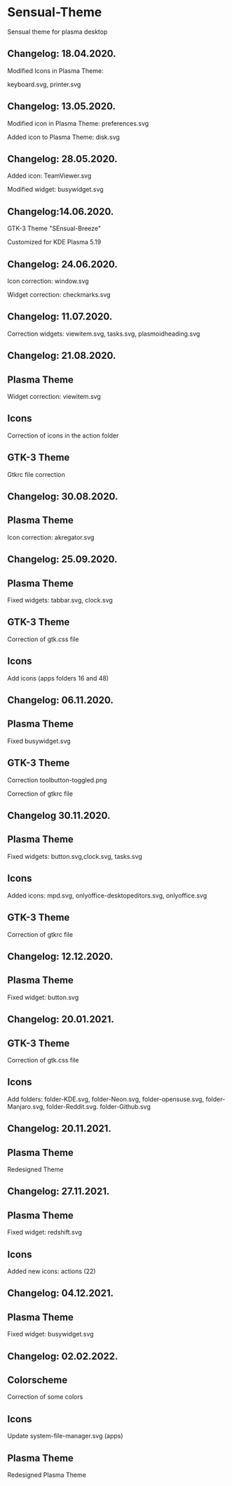 # Sensual-Theme
Sensual theme for  plasma desktop 

Changelog: 18.04.2020.
----------------------

Modified Icons in Plasma Theme:

keyboard.svg, printer.svg

Changelog: 13.05.2020.
----------------------

Modified icon in Plasma Theme: preferences.svg

Added icon to Plasma Theme: disk.svg

Changelog: 28.05.2020.
----------------------

Added icon: TeamViewer.svg

Modified widget: busywidget.svg

Changelog:14.06.2020.
--------------------
GTK-3 Theme "SEnsual-Breeze"

Customized for KDE Plasma 5.19

Changelog: 24.06.2020.
---------------------

Icon correction: window.svg

Widget correction: checkmarks.svg

Changelog: 11.07.2020.
---------------------

Correction widgets: viewitem.svg, tasks.svg, plasmoidheading.svg

Changelog: 21.08.2020.
----------------------

Plasma Theme
-------------

Widget correction: viewitem.svg

Icons
-----

Correction of icons in the action folder

GTK-3 Theme
-----------

Gtkrc file correction

Changelog: 30.08.2020.
----------------------

Plasma Theme
-------------

Icon correction: akregator.svg

Changelog: 25.09.2020.
----------------------

Plasma Theme
-------------

Fixed widgets: tabbar.svg, clock.svg

GTK-3 Theme
------------

Correction of gtk.css file

Icons
------

Add icons (apps folders 16 and 48)

Changelog: 06.11.2020.
---------------------

Plasma Theme
------------

Fixed busywidget.svg

GTK-3 Theme
------------

Correction toolbutton-toggled.png

Correction of gtkrc file

Changelog 30.11.2020.
---------------------

Plasma Theme
-------------

Fixed widgets: button.svg,clock.svg, tasks.svg

Icons
-----

Added icons: mpd.svg, onlyoffice-desktopeditors.svg, onlyoffice.svg

GTK-3 Theme
-----------

Correction of gtkrc file

Changelog: 12.12.2020.
----------------------

Plasma Theme
------------

Fixed widget: button.svg

Changelog: 20.01.2021.
----------------------

GTK-3 Theme
-----------

Correction of gtk.css file

Icons
-----

Add folders: folder-KDE.svg, folder-Neon.svg, folder-opensuse.svg, folder-Manjaro.svg, folder-Reddit.svg. folder-Github.svg

Changelog: 20.11.2021.
---------------------

Plasma Theme
------------

Redesigned Theme


Changelog: 27.11.2021.
---------------------

Plasma Theme
------------

Fixed widget: redshift.svg

Icons
-----

Added new icons: actions (22)

Changelog: 04.12.2021.
---------------------

Plasma Theme
------------

Fixed widget: busywidget.svg

Changelog: 02.02.2022.
---------------------

Colorscheme
-----------

Correction of some colors 

Icons
-----

Update system-file-manager.svg (apps)

Plasma Theme
------------
Redesigned Plasma Theme


